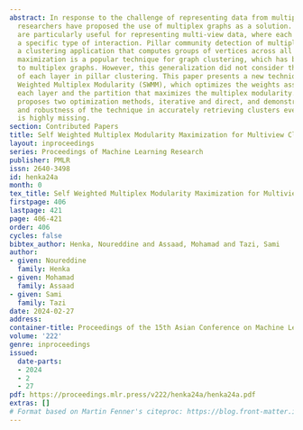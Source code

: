 ```yaml
---
abstract: In response to the challenge of representing data from multiple sources,
  researchers have proposed the use of multiplex graphs as a solution. Multiplex graphs
  are particularly useful for representing multi-view data, where each layer represents
  a specific type of interaction. Pillar community detection of multiplex graphs is
  a clustering application that computes groups of vertices across all layers. Modularity
  maximization is a popular technique for graph clustering, which has been generalized
  to multiplex graphs. However, this generalization did not consider the importance
  of each layer in pillar clustering. This paper presents a new technique called Self
  Weighted Multiplex Modularity (SWMM), which optimizes the weights associated with
  each layer and the partition that maximizes the multiplex modularity. The paper
  proposes two optimization methods, iterative and direct, and demonstrates the effectiveness
  and robustness of the technique in accurately retrieving clusters even when data
  is highly missing.
section: Contributed Papers
title: Self Weighted Multiplex Modularity Maximization for Multiview Clustering
layout: inproceedings
series: Proceedings of Machine Learning Research
publisher: PMLR
issn: 2640-3498
id: henka24a
month: 0
tex_title: Self Weighted Multiplex Modularity Maximization for Multiview Clustering
firstpage: 406
lastpage: 421
page: 406-421
order: 406
cycles: false
bibtex_author: Henka, Noureddine and Assaad, Mohamad and Tazi, Sami
author:
- given: Noureddine
  family: Henka
- given: Mohamad
  family: Assaad
- given: Sami
  family: Tazi
date: 2024-02-27
address:
container-title: Proceedings of the 15th Asian Conference on Machine Learning
volume: '222'
genre: inproceedings
issued:
  date-parts:
  - 2024
  - 2
  - 27
pdf: https://proceedings.mlr.press/v222/henka24a/henka24a.pdf
extras: []
# Format based on Martin Fenner's citeproc: https://blog.front-matter.io/posts/citeproc-yaml-for-bibliographies/
---
```


